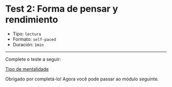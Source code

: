 # Test 2: Forma de pensar y rendimiento

* Tipo: `lectura`
* Formato: `self-paced`
* Duración: `1min`

***
Complete o teste a seguir:

[Tipo de mentalidade](https://laboratoria.typeform.com/to/wn5ZW6)

Obrigado por completá-lo! Agora você pode passar ao módulo seguinte.
